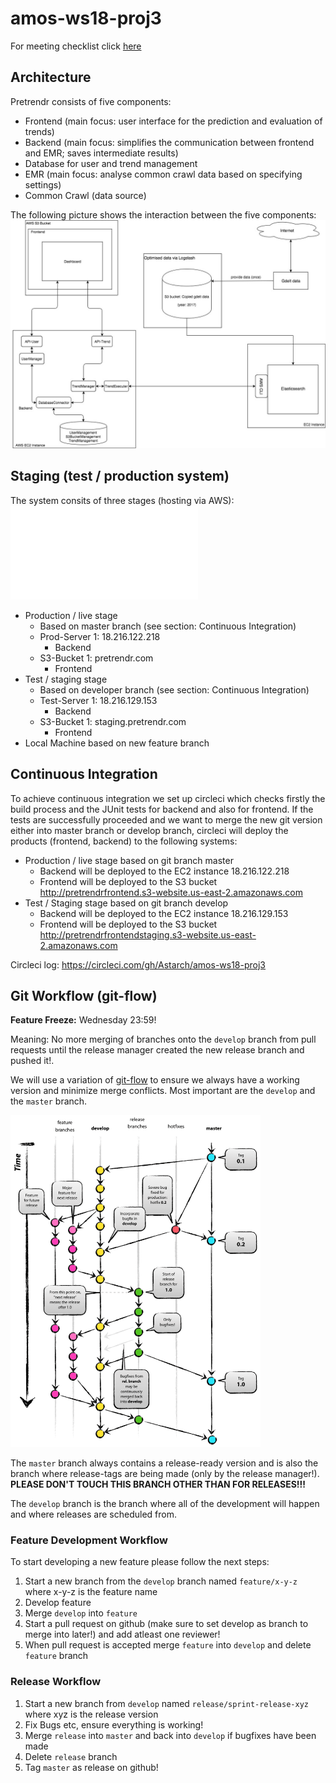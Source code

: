 # amos-ws18-proj3

For meeting checklist click [here](https://github.com/Astarch/amos-ws18-proj3/blob/develop/MEETINGS_CHECKLIST.md)

## Architecture

Pretrendr consists of five components:
* Frontend (main focus: user interface for the prediction and evaluation of trends)
* Backend (main focus: simplifies the communication between frontend and EMR; saves intermediate results)
* Database for user and trend management
* EMR (main focus: analyse common crawl data based on specifying settings)
* Common Crawl (data source)

The following picture shows the interaction between the five components:
![Pretrendr architecture](architecture/pretrendr_advanced_new.jpeg?raw=true "Pretrendr architecture")


## Staging (test / production system)
 
The system consits of three stages (hosting via AWS):
![Stages Overview](architecture/architecture_stages.pdf?raw=true "Stages Overview")
* Production / live stage 
    * Based on master branch (see section: Continuous Integration)
    * Prod-Server 1: 18.216.122.218
         * Backend
    * S3-Bucket 1: pretrendr.com
         * Frontend
* Test / staging stage 
     * Based on developer branch (see section: Continuous Integration)
     * Test-Server 1: 18.216.129.153
         * Backend
    * S3-Bucket 1: staging.pretrendr.com
         * Frontend
* Local Machine based on new feature branch

## Continuous Integration
To achieve continuous integration we set up circleci which checks firstly the build process and the JUnit tests for backend and also for frontend. If the tests are successfully proceeded and we want to merge the new git version either into master branch or develop branch, circleci will deploy the products (frontend, backend) to the following systems:
* Production / live stage based on git branch master
    * Backend will be deployed to the EC2 instance 18.216.122.218
    * Frontend will be deployed to the S3 bucket http://pretrendrfrontend.s3-website.us-east-2.amazonaws.com
* Test / Staging stage based on git branch develop
    * Backend will be deployed to the EC2 instance 18.216.129.153
    * Frontend will be deployed to the S3 bucket http://pretrendrfrontendstaging.s3-website.us-east-2.amazonaws.com


Circleci log: https://circleci.com/gh/Astarch/amos-ws18-proj3

## Git Workflow (git-flow)

**Feature Freeze:** Wednesday 23:59!

Meaning: No more merging of branches onto the `develop` branch from pull requests until the release manager created the new release branch and pushed it!.

We will use a variation of [git-flow](http://nvie.com/posts/a-successful-git-branching-model/) to ensure we always have a working version and minimize merge conflicts. Most important are the `develop` and the `master` branch. 

<img src="https://github.com/Astarch/amos-ws18-proj3/blob/master/git-flow.png" width="400">

The `master` branch always contains a release-ready version and is also the branch where release-tags are being made (only by the release manager!). **PLEASE DON'T TOUCH THIS BRANCH OTHER THAN FOR RELEASES!!!** 

The `develop` branch is the branch where all of the development will happen and where releases are scheduled from.

### Feature Development Workflow
To start developing a new feature please follow the next steps:
1. Start a new branch from the `develop` branch named `feature/x-y-z` where x-y-z is the feature name
2. Develop feature 
3. Merge `develop` into `feature`
4. Start a pull request on github (make sure to set develop as branch to merge into later!) and add atleast one reviewer!
5. When pull request is accepted merge `feature` into `develop` and delete `feature` branch


### Release Workflow
1. Start a new branch from `develop` named `release/sprint-release-xyz` where xyz is the release version
2. Fix Bugs etc, ensure everything is working!
3. Merge `release` into `master` and back into `develop` if bugfixes have been made
4. Delete `release` branch
5. Tag `master` as release on github! 






